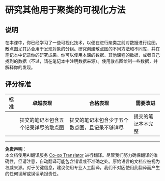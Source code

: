 <!--
CO_OP_TRANSLATOR_METADATA:
{
  "original_hash": "589fa015a5e7d9e67bd629f7d47b53de",
  "translation_date": "2025-09-03T17:16:31+00:00",
  "source_file": "5-Clustering/1-Visualize/assignment.md",
  "language_code": "zh"
}
-->
# 研究其他用于聚类的可视化方法

## 说明

在本课中，你已经学习了一些可视化技术，以便在进行聚类之前对数据进行绘图。散点图尤其适合用于发现对象的分组。研究创建散点图的不同方法和不同库，并在笔记本中记录你的研究成果。你可以使用本课的数据、其他课程的数据，或者自己找到的数据（不过，请在笔记本中注明数据来源）。使用散点图绘制一些数据，并解释你的发现。

## 评分标准

| 标准     | 卓越表现                                                      | 合格表现                                                                                 | 需要改进                   |
| -------- | -------------------------------------------------------------- | ---------------------------------------------------------------------------------------- | ----------------------------------- |
|          | 提交的笔记本包含五个记录详尽的散点图                          | 提交的笔记本包含少于五个散点图，且记录不够详尽                                          | 提交的笔记本不完整         |

---

**免责声明**：  
本文档使用AI翻译服务 [Co-op Translator](https://github.com/Azure/co-op-translator) 进行翻译。尽管我们努力确保翻译的准确性，但请注意，自动翻译可能包含错误或不准确之处。原始语言的文档应被视为权威来源。对于关键信息，建议使用专业人工翻译。我们不对因使用此翻译而产生的任何误解或误读承担责任。